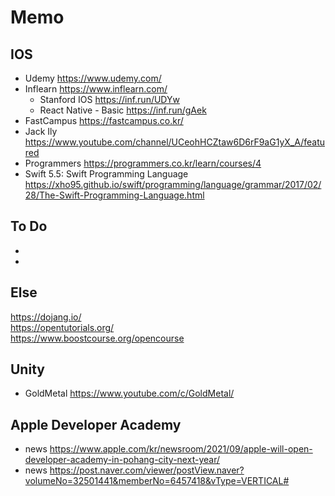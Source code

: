 # Memo

## IOS
- Udemy https://www.udemy.com/  
- Inflearn https://www.inflearn.com/  
  - Stanford IOS https://inf.run/UDYw
  - React Native - Basic https://inf.run/gAek
- FastCampus https://fastcampus.co.kr/  
- Jack Ily https://www.youtube.com/channel/UCeohHCZtaw6D6rF9aG1yX_A/featured  
- Programmers https://programmers.co.kr/learn/courses/4
- Swift 5.5: Swift Programming Language https://xho95.github.io/swift/programming/language/grammar/2017/02/28/The-Swift-Programming-Language.html

## To Do 
- 
- 

## Else
https://dojang.io/  
https://opentutorials.org/  
https://www.boostcourse.org/opencourse  


## Unity
- GoldMetal https://www.youtube.com/c/GoldMetal/


## Apple Developer Academy
- news https://www.apple.com/kr/newsroom/2021/09/apple-will-open-developer-academy-in-pohang-city-next-year/  
- news https://post.naver.com/viewer/postView.naver?volumeNo=32501441&memberNo=6457418&vType=VERTICAL#
